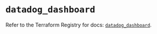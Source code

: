 # `datadog_dashboard`

Refer to the Terraform Registry for docs: [`datadog_dashboard`](https://registry.terraform.io/providers/datadog/datadog/3.44.0/docs/resources/dashboard).

